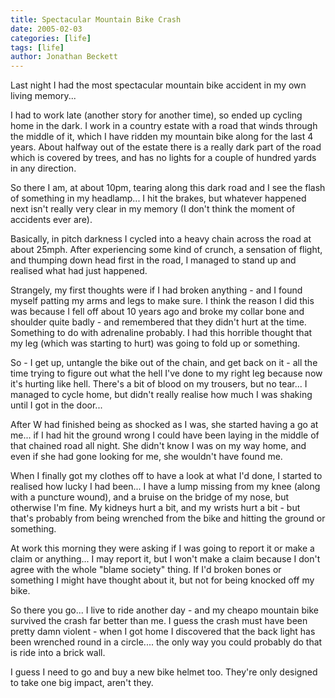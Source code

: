 ```yaml
---
title: Spectacular Mountain Bike Crash
date: 2005-02-03
categories: [life]
tags: [life]
author: Jonathan Beckett
---
```


Last night I had the most spectacular mountain bike accident in my own living memory...

I had to work late (another story for another time), so ended up cycling home in the dark. I work in a country estate with a road that winds through the middle of it, which I have ridden my mountain bike along for the last 4 years. About halfway out of the estate there is a really dark part of the road which is covered by trees, and has no lights for a couple of hundred yards in any direction.

So there I am, at about 10pm, tearing along this dark road and I see the flash of something in my headlamp... I hit the brakes, but whatever happened next isn't really very clear in my memory (I don't think the moment of accidents ever are).

Basically, in pitch darkness I cycled into a heavy chain across the road at about 25mph. After experiencing some kind of crunch, a sensation of flight, and thumping down head first in the road, I managed to stand up and realised what had just happened.

Strangely, my first thoughts were if I had broken anything - and I found myself patting my arms and legs to make sure. I think the reason I did this was because I fell off about 10 years ago and broke my collar bone and shoulder quite badly - and remembered that they didn't hurt at the time. Something to do with adrenaline probably. I had this horrible thought that my leg (which was starting to hurt) was going to fold up or something.

So - I get up, untangle the bike out of the chain, and get back on it - all the time trying to figure out what the hell I've done to my right leg because now it's hurting like hell. There's a bit of blood on my trousers, but no tear... I managed to cycle home, but didn't really realise how much I was shaking until I got in the door...

After W had finished being as shocked as I was, she started having a go at me... if I had hit the ground wrong I could have been laying in the middle of that chained road all night. She didn't know I was on my way home, and even if she had gone looking for me, she wouldn't have found me.

When I finally got my clothes off to have a look at what I'd done, I started to realised how lucky I had been... I have a lump missing from my knee (along with a puncture wound), and a bruise on the bridge of my nose, but otherwise I'm fine. My kidneys hurt a bit, and my wrists hurt a bit - but that's probably from being wrenched from the bike and hitting the ground or something.

At work this morning they were asking if I was going to report it or make a claim or anything... I may report it, but I won't make a claim because I don't agree with the whole "blame society" thing. If I'd broken bones or something I might have thought about it, but not for being knocked off my bike.

So there you go... I live to ride another day - and my cheapo mountain bike survived the crash far better than me. I guess the crash must have been pretty damn violent - when I got home I discovered that the back light has been wrenched round in a circle.... the only way you could probably do that is ride into a brick wall.

I guess I need to go and buy a new bike helmet too. They're only designed to take one big impact, aren't they.